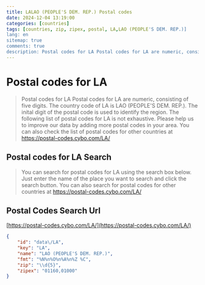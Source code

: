 ```yaml
---
title: LALAO (PEOPLE'S DEM. REP.) Postal codes 
date: 2024-12-04 13:19:00
categories: [countries]
tags: [countries, zip, zipex, postal, LA,LAO (PEOPLE'S DEM. REP.)]
lang: en
sitemap: true
comments: true
description: Postal codes for LA Postal codes for LA are numeric, consisting of five digits. The country code of LA is LAO (PEOPLE'S DEM. REP.). The inital digit of the postal code is used to identify the region. The following list of postal codes for LA is not exhaustive. Please help us to improve our data by adding more postal codes in your area. You can also check the list of postal codes for other countries at https://postal-codes.cybo.com/LA/
---
```


# Postal codes for LA
> Postal codes for LA Postal codes for LA are numeric, consisting of five digits. The country code of LA is LAO (PEOPLE'S DEM. REP.). The inital digit of the postal code is used to identify the region. The following list of postal codes for LA is not exhaustive. Please help us to improve our data by adding more postal codes in your area. You can also check the list of postal codes for other countries at https://postal-codes.cybo.com/LA/

## Postal codes for LA Search 
> You can search for postal codes for LA using the search box below. Just enter the name of the place you want to search and click the search button. You can also search for postal codes for other countries at https://postal-codes.cybo.com/LA/

## Postal Codes Search Url

[https://postal-codes.cybo.com/LA/](https://postal-codes.cybo.com/LA/)
```json
{
    "id": "data\/LA",
    "key": "LA",
    "name": "LAO (PEOPLE'S DEM. REP.)",
    "fmt": "%N%n%O%n%A%n%Z %C",
    "zip": "\\d{5}",
    "zipex": "01160,01000"
}
```
